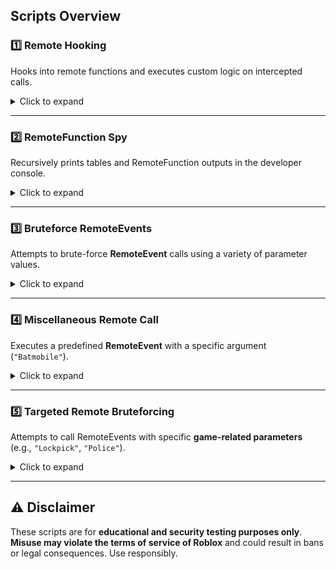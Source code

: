 ## Scripts Overview

### 1️⃣ Remote Hooking  
Hooks into remote functions and executes custom logic on intercepted calls.  

<details>
  <summary>Click to expand</summary>

```lua
local HS = loadstring(game:HttpGet('https://raw.githubusercontent.com/0zBug/HookingService/refs/heads/main/main.lua'))()
  local function HookFunction(originalFunction, remote, ...)
      local args = {...}
      print("arguments:", unpack(args))
      --
      for i = 1, 100 do
          originalFunction(remote, unpack(args))
      end
  
      return originalFunction(remote, unpack(args))
  end
  local remote = workspace
  HS:HookRemote(remote, HookFunction)
```
</details>

---

### 2️⃣ RemoteFunction Spy  
Recursively prints tables and RemoteFunction outputs in the developer console.  

<details>
  <summary>Click to expand</summary>

```lua
  local repr = loadstring(game:HttpGet('https://raw.githubusercontent.com/Ozzypig/repr/master/repr.lua'))()
game.StarterGui:SetCore("DevConsoleVisible", true)
```
</details>

---

### 3️⃣ Bruteforce RemoteEvents  
Attempts to brute-force **RemoteEvent** calls using a variety of parameter values.  

<details>
  <summary>Click to expand</summary>

```lua
local params = {
    nil, true, false, 0, 1, -1, 100, -100, math.huge, 0/0, "100bucks2", "imadethis12321", workspace, 
    game.Players.LocalPlayer, game.Players.LocalPlayer.Character,
}
for i,v in pairs(game.ReplicatedStorage.Packages:GetDescendants()) do 
    if v:IsA("RemoteEvent") then 
        for i,b in pairs(params) do
            for i,c in pairs(params) do
                pcall(function()
                    v:FireServer(b, c)
                end)
            end
        end
    end
end
```
</details>

---

### 4️⃣ Miscellaneous Remote Call  
Executes a predefined **RemoteEvent** with a specific argument (`"Batmobile"`).  

<details>
  <summary>Click to expand</summary>

```lua
for i,v in pairs(game.ReplicatedStorage.Packages:GetDescendants()) do
    if v:IsA("RemoteEvent") then 
        v:FireServer("Batmobile") -- Edit this as needed
    end
end
```
</details>

---

### 5️⃣ Targeted Remote Bruteforcing  
Attempts to call RemoteEvents with specific **game-related parameters** (e.g., `"Lockpick"`, `"Police"`).  

<details>
  <summary>Click to expand</summary>

 ```lua
for i,v in pairs(game.ReplicatedStorage:GetDescendants()) do 
    if v:IsA("RemoteEvent") and v.Name ~= "giveMop" and v.Name ~= "ResetPlayerData" and v.Name ~= "Respawn" and not v:IsDescendantOf(game.ReplicatedStorage.spawner) then 
        v:FireServer("Lockpick")
    end
end
```
</details>

---

## ⚠️ Disclaimer  
These scripts are for **educational and security testing purposes only**. **Misuse may violate the terms of service of Roblox** and could result in bans or legal consequences. Use responsibly.  
